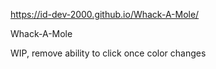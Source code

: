 https://id-dev-2000.github.io/Whack-A-Mole/

Whack-A-Mole

WIP, remove ability to click once color changes
